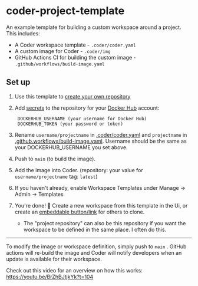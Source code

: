 # coder-project-template

An example template for building a custom workspace around a project. This includes:

* A Coder workspace template - `.coder/coder.yaml`
* A custom image for Coder - `.coder/img`
* GitHub Actions CI for building the custom image - `.github/workflows/build-image.yaml`

## Set up

1. Use this template to [create your own repository](https://github.com/bpmct/coder-project-template/generate)
1. Add [secrets](https://docs.github.com/en/actions/reference/encrypted-secrets#creating-encrypted-secrets-for-a-repository) to the repository for your [Docker Hub](https://hub.docker.com/) account:

        DOCKERHUB_USERNAME (your username for Docker Hub)
        DOCKERHUB_TOKEN (your password or token)

1. Rename `username/projectname` in [.coder/coder.yaml](https://github.com/bpmct/coder-project-template/blob/main/.coder/coder.yaml#L5) and `projectname` in [.github.workflows/build-image.yaml](https://github.com/bpmct/coder-project-template/blob/main/.github/workflows/build-image.yaml#L32). Username should be the same as your DOCKERHUB_USERNAME you set above.

1. Push to `main` (to build the image).

1. Add the image into Coder. (repository: your value for `username/projectname` tag: `latest`)

1. If you haven't already, enable Workspace Templates under Manage -> Admin -> Templates

1. You're done! 🎉 Create a new workspace from this template in the Ui, or create an [embeddable button/link](https://coder.com/docs/admin/templates) for others to clone.

    - The "project repository" can also be this repository if you want the workspace to be defined in the same place. I often do this.

---

To modify the image or workspace definition, simply push to `main` . GitHub actions will re-build the image and Coder will notify developers when an update is available for their workspace.

Check out this video for an overview on how this works: https://youtu.be/BrZhBJtjkYk?t=104
